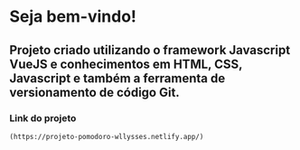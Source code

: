 # Seja bem-vindo!

## Projeto criado utilizando o framework Javascript VueJS e conhecimentos em HTML, CSS, Javascript e também a ferramenta de versionamento de código Git. 

### Link do projeto
```
(https://projeto-pomodoro-wllysses.netlify.app/)
```